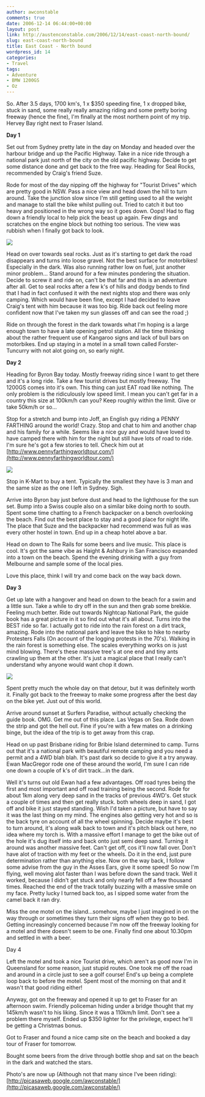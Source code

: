 ```yaml
---
author: awconstable
comments: true
date: 2006-12-14 06:44:00+00:00
layout: post
link: http://austenconstable.com/2006/12/14/east-coast-north-bound/
slug: east-coast-north-bound
title: East Coast - North bound
wordpress_id: 14
categories:
- Travel
tags:
- Adventure
- BMW 1200GS
- Oz
---
```


So. After 3.5 days, 1700 km's, 1 x $350 speeding fine, 1 x dropped bike, stuck in sand, some really really amazing riding and some pretty boring freeway (hence the fine), I'm finally at the most northern point of my trip. Hervey Bay right next to Fraser Island.

**Day 1**

Set out from Sydney pretty late in the day on Monday and headed over the harbour bridge and up the Pacific Highway. Take in a nice ride through a national park just north of the city on the old pacific highway. Decide to get some distance done and get back to the free way. Heading for Seal Rocks, recommended by Craig's friend Suze.

Rode for most of the day nipping off the highway for "Tourist Drives" which are pretty good in NSW. Pass a nice view and head down the hill to turn around. Take the junction slow since I'm still getting used to all the weight and manage to stall the bike whilst pulling out. Tried to catch it but too heavy and positioned in the wrong way so it goes down. Oops! Had to flag down a friendly local to help pick the beast up again. Few dings and scratches on the engine block but nothing too serious. The view was rubbish when I finally got back to look.

![](http://lh6.google.com.au/image/awconstable/RYclWGnesRI/AAAAAAAAAx4/VZK_xltgLLs/s288/IMG_1676.jpg)

Head on over towards seal rocks. Just as it's starting to get dark the road disappears and turns into loose gravel. Not the best surface for motorbikes! Especially in the dark. Was also running rather low on fuel, just another minor problem... Stand around for a few minutes pondering the situation. Decide to screw it and ride on, can't be that far and this is an adventure after all. Get to seal rocks after a few k's of hills and dodgy bends to find that I had in fact confused it with the next nights stop and there was only camping. Which would have been fine, except I had decided to leave Craig's tent with him because it was too big.
Ride back out feeling more confident now that I've taken my sun glasses off and can see the road ;)

Ride on through the forest in the dark towards what I'm hoping is a large enough town to have a late opening petrol station. All the time thinking about the rather frequent use of Kangaroo signs and lack of bull bars on motorbikes.
End up staying in a motel in a small town called Forster-Tuncurry with not alot going on, so early night.

**Day 2**

Heading for Byron Bay today. Mostly freeway riding since I want to get there and it's a long ride. Take a few tourist drives but mostly freeway. The 1200GS comes into it's own. This thing can just EAT road like nothing. The only problem is the ridiculously low speed limit. I mean you can't get far in a country this size at 100km/h can you? Keep roughly within the limit. Give or take 50km/h or so...

Stop for a stretch and bump into Joff, an English guy riding a PENNY FARTHING around the world! Crazy. Stop and chat to him and another chap and his family for a while. Seems like a nice guy and would have loved to have camped there with him for the night but still have lots of road to ride. I'm sure he's got a few stories to tell. Check him out at [http://www.pennyfarthingworldtour.com/](http://www.pennyfarthingworldtour.com/)

![](http://lh4.google.com.au/image/awconstable/RYcc-mneq6I/AAAAAAAAAnI/D9KIg6R8neI/s288/IMG_1590.jpg)

Stop in K-Mart to buy a tent. Typically the smallest they have is 3 man and the same size as the one I left in Sydney. Sigh.

Arrive into Byron bay just before dust and head to the lighthouse for the sun set. Bump into a Swiss couple also on a similar bike doing north to south. Spent some time chatting to a French backpacker on a bench overlooking the beach. Find out the best place to stay and a good place for night life. The place that Suze and the backpacker had recommend was full as was every other hostel in town. End up in a cheap hotel above a bar.

Head on down to The Rails for some beers and live music. This place is cool. It's got the same vibe as Haight & Ashbury in San Francisco expanded into a town on the beach. Spend the evening drinking with a guy from Melbourne and sample some of the local pies.

Love this place, think I will try and come back on the way back down.

**Day 3**

Get up late with a hangover and head on down to the beach for a swim and a little sun. Take a while to dry off in the sun and then grab some brekkie. Feeling much better.
Ride out towards Nightcap National Park, the guide book has a great picture in it so find out what it's all about. Turns into the BEST ride so far. I actually got to ride into the rain forest on a dirt track, amazing. Rode into the national park and leave the bike to hike to nearby Protesters Falls (On account of the logging protests in the 70's). Walking in the rain forest is something else. The scales everything works on is just mind blowing. There's these massive tree's at one end and tiny ants crawling up them at the other. It's just a magical place that I really can't understand why anyone would want chop it down.

![](http://lh4.google.com.au/image/awconstable/RYcdcmnerBI/AAAAAAAAAoA/raGIqKk4Frs/s288/IMG_1597.jpg)

Spent pretty much the whole day on that detour, but it was definitely worth it. Finally got back to the freeway to make some progress after the best day on the bike yet. Just out of this world.

Arrive around sunset at Surfers Paradise, without actually checking the guide book. OMG. Get me out of this place. Las Vegas on Sea. Rode down the strip and got the hell out. Fine if you're with a few mates on a drinking binge, but the idea of the trip is to get away from this crap.

Head on up past Brisbane riding for Bribie Island determined to camp.
Turns out that it's a national park with beautiful remote camping and you need a permit and a 4WD blah blah. It's past dark so decide to give it a try anyway. Ewan MacGregor rode one of these around the world, I'm sure I can ride one down a couple of k's of dirt track...in the dark.

Well it's turns out old Ewan had a few advantages. Off road tyres being the first and most important and off road training being the second. Rode for about 1km along very deep sand in the tracks of previous 4WD's. Get stuck a couple of times and then get really stuck. both wheels deep in sand, I got off and bike it just stayed standing. Wish I'd taken a picture, but have to say it was the last thing on my mind. The engines also getting very hot and so is the back tyre on account of all the wheel spinning. Decide maybe it's best to turn around, it's along walk back to town and it's pitch black out here, no idea where my torch is. With a massive effort I manage to get the bike out of the hole it's dug itself into and back onto just semi deep sand. Turning it around was another massive feet. Can't get off, cos it'll now fall over. Don't have alot of traction with my feet or the wheels. Do it in the end, just pure determination rather than anything else. Now on the way back, I follow some advise from the guy in the Asses Ears, give it some speed! So now I'm flying, well moving alot faster than I was before down the sand track. Well it worked, because I didn't get stuck and only nearly fell off a few thousand times. Reached the end of the track totally buzzing with a massive smile on my face.
Pretty lucky I turned back too, as I sipped some water from the camel back it ran dry.

Miss the one motel on the island...somehow, maybe I just imagined in on the way through or sometimes they turn their signs off when they go to bed. Getting increasingly concerned because I'm now off the freeway looking for a motel and there doesn't seem to be one. Finally find one about 10.30pm and settled in with a beer.

Day 4

Left the motel and took a nice Tourist drive, which aren't as good now I'm in Queensland for some reason, just stupid routes. One took me off the road and around in a circle just to see a golf course! End's up being a complete loop back to before the motel. Spent most of the morning on that and it wasn't that good riding either!

Anyway, got on the freeway and opened it up to get to Fraser for an afternoon swim. Friendly policeman hiding under a bridge thought that my 145km/h wasn't to his liking. Since it was a 110km/h limit. Don't see a problem there myself. Ended up $350 lighter for the privilege, expect he'll be getting a Christmas bonus.

Got to Fraser and found a nice camp site on the beach and booked a day tour of Fraser for tomorrow.

Bought some beers from the drive through bottle shop and sat on the beach in the dark and watched the stars.

Photo's are now up (Although not that many since I've been riding): [http://picasaweb.google.com/awconstable/](http://picasaweb.google.com/awconstable/)

